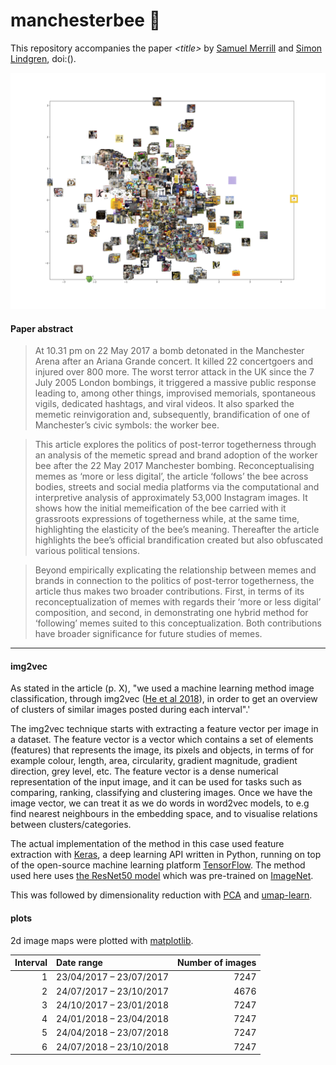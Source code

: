 # manchesterbee 🐝

This repository accompanies the paper *\<title>* by [Samuel Merrill](https://) and [Simon Lindgren](https://), doi:().

![alt text](imagemaps/mcb_all.png)

#### Paper abstract
> At 10.31 pm on 22 May 2017 a bomb detonated in the Manchester Arena after an Ariana Grande concert. It killed 22 concertgoers and injured over 800 more. The worst terror attack in the UK since the 7 July 2005 London bombings, it triggered a massive public response leading to, among other things, improvised memorials, spontaneous vigils, dedicated hashtags, and viral videos. It also sparked the memetic reinvigoration and, subsequently, brandification of one of Manchester’s civic symbols: the worker bee. 

> This article explores the politics of post-terror togetherness through an analysis of the memetic spread and brand adoption of the worker bee after the 22 May 2017 Manchester bombing. Reconceptualising memes as ‘more or less digital’, the article ‘follows’ the bee across bodies, streets and social media platforms via the computational and interpretive analysis of approximately 53,000 Instagram images. It shows how the initial memeification of the bee carried with it grassroots expressions of togetherness while, at the same time, highlighting the elasticity of the bee’s meaning. Thereafter the article highlights the bee’s official brandification created but also obfuscated various political tensions. 

> Beyond empirically explicating the relationship between memes and brands in connection to the politics of post-terror togetherness, the article thus makes two broader contributions. First, in terms of its reconceptualization of memes with regards their ‘more or less digital’ composition, and second, in demonstrating one hybrid method for ‘following’ memes suited to this conceptualization. Both contributions have broader significance for future studies of memes. 

----

#### img2vec
As stated in the article (p. X), "we used a machine learning method image classification, through img2vec ([He et al 2018](https://link.springer.com/chapter/10.1007/978-981-13-2203-7_16)), in order to get an overview of clusters of similar images posted during each interval".'

The img2vec technique starts with extracting a feature vector per image in a dataset. The feature vector is a vector which contains a set of elements (features) that represents the image, its pixels and objects, in terms of for example colour, length, area, circularity, gradient magnitude, gradient direction, grey level, etc. The feature vector is a dense numerical representation of the input image, and it can be used for tasks such as comparing, ranking, classifying and clustering images. Once we have the image vector, we can treat it as we do words in word2vec models, to e.g find nearest neighbours in the embedding space, and to visualise relations between clusters/categories.

The actual implementation of the method in this case used feature extraction with [Keras](https://github.com/keras-team/keras), a deep learning API written in Python, running on top of the open-source machine learning platform [TensorFlow](https://www.tensorflow.org/). The method used here uses [the ResNet50 model](https://keras.io/api/applications/) which was pre-trained on [ImageNet](http://www.image-net.org/). 

This was followed by dimensionality reduction with [PCA](https://scikit-learn.org/stable/modules/generated/sklearn.decomposition.PCA.html#sklearn.decomposition.PCA) and [umap-learn](https://umap-learn.readthedocs.io/en/latest/index.html). 

#### plots
2d image maps were plotted with [matplotlib](https://matplotlib.org/).


Interval|Date range|Number of images|
---:|:---|---:|
1|23/04/2017 – 23/07/2017|7247 |
2|24/07/2017 – 23/10/2017|4676 |
3|24/10/2017 – 23/01/2018|7247 |
4|24/01/2018 – 23/04/2018|7247 |
5|24/04/2018 – 23/07/2018|7247 |
6|24/07/2018 – 23/10/2018|7247 |
